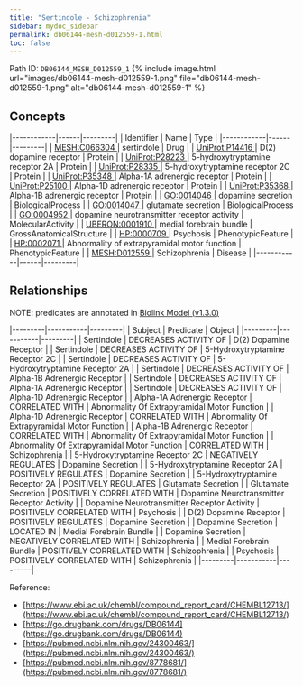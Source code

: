 ```yaml
---
title: "Sertindole - Schizophrenia"
sidebar: mydoc_sidebar
permalink: db06144-mesh-d012559-1.html
toc: false 
---
```



Path ID: `DB06144_MESH_D012559_1`
{% include image.html url="images/db06144-mesh-d012559-1.png" file="db06144-mesh-d012559-1.png" alt="db06144-mesh-d012559-1" %}

## Concepts

|------------|------|---------|
| Identifier | Name | Type    |
|------------|------|---------|
| <a href="https://identifiers.org/MESH:C066304">MESH:C066304 </a> | sertindole | Drug |
| <a href="https://identifiers.org/UniProt:P14416">UniProt:P14416 </a> | D(2) dopamine receptor | Protein |
| <a href="https://identifiers.org/UniProt:P28223">UniProt:P28223 </a> | 5-hydroxytryptamine receptor 2A | Protein |
| <a href="https://identifiers.org/UniProt:P28335">UniProt:P28335 </a> | 5-hydroxytryptamine receptor 2C | Protein |
| <a href="https://identifiers.org/UniProt:P35348">UniProt:P35348 </a> | Alpha-1A adrenergic receptor | Protein |
| <a href="https://identifiers.org/UniProt:P25100">UniProt:P25100 </a> | Alpha-1D adrenergic receptor | Protein |
| <a href="https://identifiers.org/UniProt:P35368">UniProt:P35368 </a> | Alpha-1B adrenergic receptor | Protein |
| <a href="https://identifiers.org/GO:0014046">GO:0014046 </a> | dopamine secretion | BiologicalProcess |
| <a href="https://identifiers.org/GO:0014047">GO:0014047 </a> | glutamate secretion | BiologicalProcess |
| <a href="https://identifiers.org/GO:0004952">GO:0004952 </a> | dopamine neurotransmitter receptor activity | MolecularActivity |
| <a href="https://identifiers.org/UBERON:0001910">UBERON:0001910 </a> | medial forebrain bundle | GrossAnatomicalStructure |
| <a href="https://identifiers.org/HP:0000709">HP:0000709 </a> | Psychosis | PhenotypicFeature |
| <a href="https://identifiers.org/HP:0002071">HP:0002071 </a> | Abnormality of extrapyramidal motor function | PhenotypicFeature |
| <a href="https://identifiers.org/MESH:D012559">MESH:D012559 </a> | Schizophrenia | Disease |
|------------|------|---------|

## Relationships


NOTE: predicates are annotated in <a href="https://github.com/biolink/biolink-model/releases/tag/v1.3.0">Biolink Model (v1.3.0)</a>

|---------|-----------|---------|
| Subject | Predicate | Object  |
|---------|-----------|---------|
| Sertindole | DECREASES ACTIVITY OF | D(2) Dopamine Receptor |
| Sertindole | DECREASES ACTIVITY OF | 5-Hydroxytryptamine Receptor 2C |
| Sertindole | DECREASES ACTIVITY OF | 5-Hydroxytryptamine Receptor 2A |
| Sertindole | DECREASES ACTIVITY OF | Alpha-1B Adrenergic Receptor |
| Sertindole | DECREASES ACTIVITY OF | Alpha-1A Adrenergic Receptor |
| Sertindole | DECREASES ACTIVITY OF | Alpha-1D Adrenergic Receptor |
| Alpha-1A Adrenergic Receptor | CORRELATED WITH | Abnormality Of Extrapyramidal Motor Function |
| Alpha-1D Adrenergic Receptor | CORRELATED WITH | Abnormality Of Extrapyramidal Motor Function |
| Alpha-1B Adrenergic Receptor | CORRELATED WITH | Abnormality Of Extrapyramidal Motor Function |
| Abnormality Of Extrapyramidal Motor Function | CORRELATED WITH | Schizophrenia |
| 5-Hydroxytryptamine Receptor 2C | NEGATIVELY REGULATES | Dopamine Secretion |
| 5-Hydroxytryptamine Receptor 2A | POSITIVELY REGULATES | Dopamine Secretion |
| 5-Hydroxytryptamine Receptor 2A | POSITIVELY REGULATES | Glutamate Secretion |
| Glutamate Secretion | POSITIVELY CORRELATED WITH | Dopamine Neurotransmitter Receptor Activity |
| Dopamine Neurotransmitter Receptor Activity | POSITIVELY CORRELATED WITH | Psychosis |
| D(2) Dopamine Receptor | POSITIVELY REGULATES | Dopamine Secretion |
| Dopamine Secretion | LOCATED IN | Medial Forebrain Bundle |
| Dopamine Secretion | NEGATIVELY CORRELATED WITH | Schizophrenia |
| Medial Forebrain Bundle | POSITIVELY CORRELATED WITH | Schizophrenia |
| Psychosis | POSITIVELY CORRELATED WITH | Schizophrenia |
|---------|-----------|---------|

Reference: 
  - [https://www.ebi.ac.uk/chembl/compound_report_card/CHEMBL12713/](https://www.ebi.ac.uk/chembl/compound_report_card/CHEMBL12713/)
  - [https://go.drugbank.com/drugs/DB06144](https://go.drugbank.com/drugs/DB06144)
  - [https://pubmed.ncbi.nlm.nih.gov/24300463/](https://pubmed.ncbi.nlm.nih.gov/24300463/)
  - [https://pubmed.ncbi.nlm.nih.gov/8778681/](https://pubmed.ncbi.nlm.nih.gov/8778681/)
